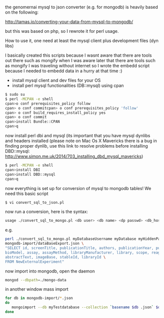 the genomernai mysql to json converter (e.g. for mongodb) is heavily based on the following:

http://tamas.io/converting-your-data-from-mysql-to-mongodb/

but this was based on php, so I rewrote it for perl usage.

How to use it, one need at least the mysql client plus development files (dyn libs)

I basically created this scripts because I wasnt aware that there are tools out there such as mongify
when I was aware later that there are tools such as mongify I was traveling without internet so I wrote the
embedd script because I needed to embedd data in a hurry at that time :)

* install mysql client and dev files for your OS
* install perl mysql functionalities (DB::mysql) using cpan

```bash
$ sudo su
$ perl -MCPAN -e shell
cpan>o conf prerequisites_policy follow
cpan> o conf commitcpan> o conf prerequisites_policy 'follow'
cpan> o conf build_requires_install_policy yes
cpan> o conf commit
cpan>install Bundle::CPAN
cpan>q
```

now install perl dbi and mysql (its important that you have mysql dynlibs and headers installed
(please note on Mac Os X Mavericks there is a bug in finding proper dynlib, use this link to resolve problems
before installing DBD::mysql: http://www.simon.me.uk/2014/703_installing_dbd_mysql_mavericks)

```bash
$ perl -MCPAN -e shell
cpan>install DBI
cpan>install DBD::mysql
cpan>q
```

now everything is set up for conversion of mysql to mongodb tables!
We need this basic script
```bash
$ vi convert_sql_to_json.pl
```

now run a conversion, here is the syntax:
```bash
usage ./convert_sql_to_mongo.pl <db user> <db name> <dp passwd> <db_host> <db_port> <output file> <sql statement>
```

e.g.
```bash
perl ./convert_sql_to_mongo.pl myDatabaseUsername myDatabase myHiddenPassword b110-intsrv 3306 \
mongodb-import/dataBaseExport.json \
"SELECT id, screenTitle, publicationTitle, authors, publicationYear, pubmedId, organismId, screenType, bioSource, \
bioModel, assay, assayMethod, libraryManufacturer, library, scope, reagentType, scoreType, scoreCutoff, notes, \
abstractText, imageBase, stableId, libraryId \
FROM NewExternalExperiment"
```

now import into mongodb, open the daemon

```bash
mongod --dbpath=./mongo-data
```

in another window mass import

```bash
for db in mongodb-import/*.json
do
   mongoimport --db myTestdatabase --collection `basename $db .json` $db --jsonArray
done
```


